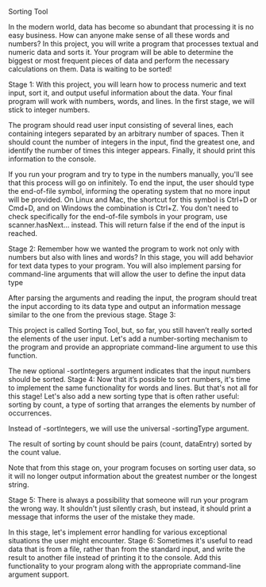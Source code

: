 Sorting Tool

In the modern world, data has become so abundant that processing it is no easy business. How can anyone make sense of all these words and numbers? In this project, you will write a program that processes textual and numeric data and sorts it. Your program will be able to determine the biggest or most frequent pieces of data and perform the necessary calculations on them. Data is waiting to be sorted!

Stage 1:
With this project, you will learn how to process numeric and text input, sort it, and output useful information about the data. Your final program will work with numbers, words, and lines. In the first stage, we will stick to integer numbers.

The program should read user input consisting of several lines, each containing integers separated by an arbitrary number of spaces. Then it should count the number of integers in the input, find the greatest one, and identify the number of times this integer appears. Finally, it should print this information to the console.

If you run your program and try to type in the numbers manually, you'll see that this process will go on infinitely. To end the input, the user should type the end-of-file symbol, informing the operating system that no more input will be provided. On Linux and Mac, the shortcut for this symbol is Ctrl+D or Cmd+D, and on Windows the combination is Ctrl+Z. You don't need to check specifically for the end-of-file symbols in your program, use scanner.hasNext... instead. This will return false if the end of the input is reached.

Stage 2:
Remember how we wanted the program to work not only with numbers but also with lines and words? In this stage, you will add behavior for text data types to your program. You will also implement parsing for command-line arguments that will allow the user to define the input data type

After parsing the arguments and reading the input, the program should treat the input according to its data type and output an information message similar to the one from the previous stage.
Stage 3:

This project is called Sorting Tool, but, so far, you still haven’t really sorted the elements of the user input. Let's add a number-sorting mechanism to the program and provide an appropriate command-line argument to use this function.

The new optional -sortIntegers argument indicates that the input numbers should be sorted.
Stage 4:
Now that it’s possible to sort numbers, it's time to implement the same functionality for words and lines. But that's not all for this stage! Let's also add a new sorting type that is often rather useful: sorting by count, a type of sorting that arranges the elements by number of occurrences.

Instead of -sortIntegers, we will use the universal -sortingType argument.

The result of sorting by count should be pairs (count, dataEntry) sorted by the count value.

Note that from this stage on, your program focuses on sorting user data, so it will no longer output information about the greatest number or the longest string.

Stage 5:
There is always a possibility that someone will run your program the wrong way. It shouldn't just silently crash, but instead, it should print a message that informs the user of the mistake they made.

In this stage, let's implement error handling for various exceptional situations the user might encounter.
Stage 6:
Sometimes it's useful to read data that is from a file, rather than from the standard input, and write the result to another file instead of printing it to the console. Add this functionality to your program along with the appropriate command-line argument support.